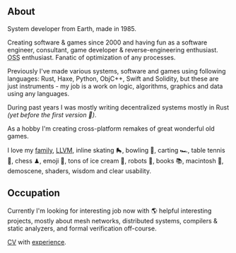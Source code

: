 ## About

System developer from Earth, made in 1985.

Creating software & games since 2000 and having fun as a software engineer, consultant, game developer & reverse-engineering enthusiast.
<abbr title="Open Source Software">OSS</abbr> enthusiast. Fanatic of optimization of any processes.


Previously I've made various systems, software and games using following languages: Rust, Haxe, Python, ObjC++, Swift and Solidity, but these are just instruments - my job is a work on logic, algorithms, graphics and data using any languages.

During past years I was mostly writing decentralized systems mostly in Rust _(yet before the first version 🦀)_.

As a hobby I'm creating cross-platform remakes of great wonderful old games.

I love my [family][], [LLVM][], inline skating 🛼, bowling 🎳, carting 🏎, table tennis 🏓, chess ♟, emoji 🤔, tons of ice cream 🍨, robots 🤖, books 📚, macintosh , demoscene, shaders, wisdom and clear usability.


## Occupation

Currently I'm looking for interesting job now with 🌎 helpful interesting projects, mostly about mesh networks, distributed systems, compilers & static analyzers, and formal verification off-course.

[CV][] with [experience][linkedin-experience].


[LLVM]: //llvm.org
[family]: //koz.world
[CV]: https://www.linkedin.com/in/a-koz
[linkedin-experience]: https://www.linkedin.com/in/a-koz/details/experience/


<!-- ❤️‍🔥 -->


<!-- ![fzzr's github stats](https://github-readme-stats.vercel.app/api?username=boozook&hide=stars&count_private=true&show_icons=true&theme=dark) -->
